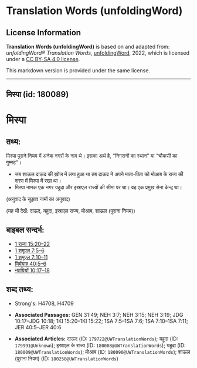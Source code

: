 # Translation Words (unfoldingWord)

## License Information

**Translation Words (unfoldingWord)** is based on and adapted from: _unfoldingWord® Translation Words_, [unfoldingWord](https://unfoldingword.org/utw), 2022, which is licensed under a [CC BY-SA 4.0 license](https://creativecommons.org/licenses/by-sa/4.0/legalcode.en).

This markdown version is provided under the same license.



--------------------------------

## मिस्पा (id: 180089)

मिस्पा
======

तथ्य:
-----

मिस्पा पुराने नियम में अनेक नगरों के नाम थे। इसका अर्थ है, “निगरानी का स्थान” या “चौकसी का गुम्मट”।

* जब शाऊल दाऊद की ख़ोज में लगा हुआ था तब दाऊद ने अपने माता\-पिता को मोआब के राजा की शरण में मिस्पा में रखा था।
* मिस्पा नामक एक नगर यहूदा और इस्राएल राज्यों की सीमा पर था। वह एक प्रमुख सेना केन्द्र था।

(अनुवाद के सुझाव नामों का अनुवाद)

(यह भी देखें: दाऊद, यहूदा, इस्राएल राज्य, मोआब, शाऊल (पुराना नियम))

बाइबल सन्दर्भ:
--------------

* [1 राजा 15:20–22](https://ref.ly/1Kgs0:0)
* [1 शमूएल 7:5–6](https://ref.ly/1Sam0:0)
* [1 शमूएल 7:10–11](https://ref.ly/1Sam0:0)
* [यिर्मयाह 40:5–6](https://ref.ly/Jer40:5-Jer40:6)
* [न्यायियों 10:17–18](https://ref.ly/Judg10:17-Judg10:18)

शब्द तथ्य:
----------

* Strong's: H4708, H4709

* **Associated Passages:** GEN 31:49; NEH 3:7; NEH 3:15; NEH 3:19; JDG 10:17–JDG 10:18; 1KI 15:20–1KI 15:22; 1SA 7:5–1SA 7:6; 1SA 7:10–1SA 7:11; JER 40:5–JER 40:6
* **Associated Articles:** दाऊद (ID: `179722@UWTranslationWords`); यहूदा (ID: `179991@Unknown`); इस्राएल के राज्य (ID: `180008@UWTranslationWords`); यहूदा (ID: `180009@UWTranslationWords`); मोआब (ID: `180090@UWTranslationWords`); शाऊल (पुराना नियम) (ID: `180258@UWTranslationWords`)

